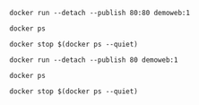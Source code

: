 ```
docker run --detach --publish 80:80 demoweb:1
```

```
docker ps
```

```
docker stop $(docker ps --quiet)
```

```
docker run --detach --publish 80 demoweb:1
```

```
docker ps
```

```
docker stop $(docker ps --quiet)
```